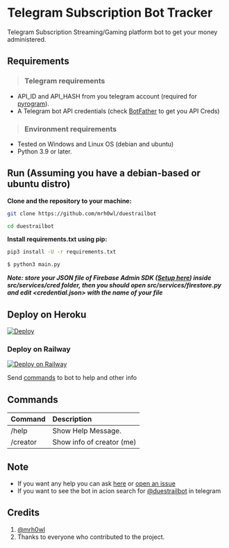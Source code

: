 # Telegram Subscription Bot Tracker

Telegram Subscription Streaming/Gaming platform bot to get your money administered.

## Requirements

> ### Telegram requirements

- API_ID and API_HASH from you telegram account (required for [pyrogram](https://docs.pyrogram.org/intro/quickstart)).
- A Telegram bot API credentials (check [BotFather](https://t.me/BotFather) to get you API Creds)

> ### Environment requirements

- Tested on Windows and Linux OS (debian and ubuntu)
- Python 3.9 or later.

## Run (Assuming you have a debian-based or ubuntu distro)

**Clone and the repository to your machine:**

```sh
git clone https://github.com/mrh0wl/duestrailbot
```

```sh
cd duestrailbot
```

**Install requirements.txt using pip:**

```sh
pip3 install -U -r requirements.txt
```

```sh
$ python3 main.py
```

**_Note: store your JSON file of Firebase Admin SDK ([Setup here](https://firebase.google.com/docs/admin/setup#initialize-sdk)) inside src/services/cred folder, then you should open src/services/firestore.py and edit <credential.json> with the name of your file_**

## Deploy on Heroku

[![Deploy](https://www.herokucdn.com/deploy/button.svg)](https://heroku.com/deploy?template=https://github.com/mrh0wl/duestrailbot/tree/master)

### Deploy on Railway
[![Deploy on Railway](https://railway.app/button.svg)](https://railway.app/new/template/I776yL?referralCode=aQLW6q)

Send [commands](https://github.com/mrh0wl/duestrailbot/blob/master/README.md#commands) to bot to help and other info

## Commands

| Command  | Description               |
| :------- | :------------------------ |
| /help    | Show Help Message.        |
| /creator | Show info of creator (me) |

## Note

- If you want any help you can ask [here](https://t.me/mrh0wl) or [open an issue](https://github.com/mrh0wl/duestrailbot/issues/new)
- If you want to see the bot in acion search for [@duestrailbot](https://t.me/duestrailbot) in telegram

## Credits

1. [@mrh0wl](https://github.com/mrh0wl)
2. Thanks to everyone who contributed to the project.
